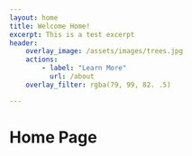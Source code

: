 ```yaml
---
layout: home
title: Welcome Home!
excerpt: This is a test excerpt 
header:
    overlay_image: /assets/images/trees.jpg
    actions: 
        - label: "Learn More"
          url: /about 
    overlay_filter: rgba(79, 99, 82. .5)

---
```


# Home Page
